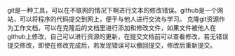 git是一种工具，可以在不联网的情况下啊进行文本的修改错误。github是一个网站，可以将程序的代码提交到网上，便于与他人进行交流与学习。
克隆git资源作为工作文档，可以在克隆后的文档里进行添加和修改文件，如果文件被他人在github上修改，自己可以进行资源的更新，在提交文档前可以查看修改，若无错误提交修改，即使在修改完成后，若发现错误可以撤回提交，修改后重新提交。
